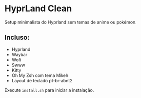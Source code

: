 # HyprLand Clean

Setup minimalista do Hyprland sem temas de anime ou pokémon.

## Incluso:
- Hyprland
- Waybar
- Wofi
- Swww
- Kitty
- Oh My Zsh com tema Mikeh
- Layout de teclado pt-br-abnt2

Execute `install.sh` para iniciar a instalação.
